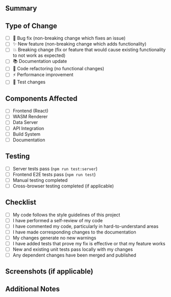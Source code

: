 ## Summary
<!-- Provide a brief description of the changes in this PR -->

## Type of Change
<!-- Mark the relevant option with an "x" -->
- [ ] 🐛 Bug fix (non-breaking change which fixes an issue)
- [ ] ✨ New feature (non-breaking change which adds functionality)
- [ ] 💥 Breaking change (fix or feature that would cause existing functionality to not work as expected)
- [ ] 📚 Documentation update
- [ ] 🧹 Code refactoring (no functional changes)
- [ ] ⚡ Performance improvement
- [ ] 🧪 Test changes

## Components Affected
<!-- Mark all that apply -->
- [ ] Frontend (React)
- [ ] WASM Renderer  
- [ ] Data Server
- [ ] API Integration
- [ ] Build System
- [ ] Documentation

## Testing
<!-- Describe the tests you ran to verify your changes -->
- [ ] Server tests pass (`npm run test:server`)
- [ ] Frontend E2E tests pass (`npm run test`)
- [ ] Manual testing completed
- [ ] Cross-browser testing completed (if applicable)

## Checklist
<!-- Mark completed items with an "x" -->
- [ ] My code follows the style guidelines of this project
- [ ] I have performed a self-review of my code
- [ ] I have commented my code, particularly in hard-to-understand areas
- [ ] I have made corresponding changes to the documentation
- [ ] My changes generate no new warnings
- [ ] I have added tests that prove my fix is effective or that my feature works
- [ ] New and existing unit tests pass locally with my changes
- [ ] Any dependent changes have been merged and published

## Screenshots (if applicable)
<!-- Add screenshots to help explain your changes -->

## Additional Notes
<!-- Add any other context about the PR here -->